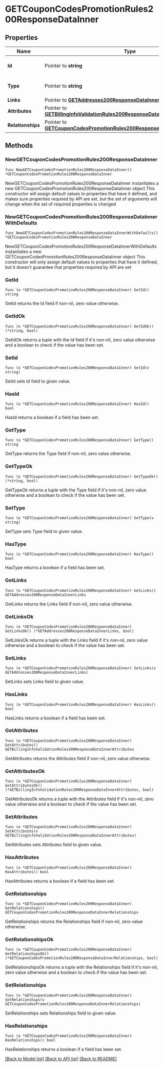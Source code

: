 # GETCouponCodesPromotionRules200ResponseDataInner

## Properties

Name | Type | Description | Notes
------------ | ------------- | ------------- | -------------
**Id** | Pointer to **string** | The resource&#39;s id | [optional] 
**Type** | Pointer to **string** | The resource&#39;s type | [optional] 
**Links** | Pointer to [**GETAddresses200ResponseDataInnerLinks**](GETAddresses200ResponseDataInnerLinks.md) |  | [optional] 
**Attributes** | Pointer to [**GETBillingInfoValidationRules200ResponseDataInnerAttributes**](GETBillingInfoValidationRules200ResponseDataInnerAttributes.md) |  | [optional] 
**Relationships** | Pointer to [**GETCouponCodesPromotionRules200ResponseDataInnerRelationships**](GETCouponCodesPromotionRules200ResponseDataInnerRelationships.md) |  | [optional] 

## Methods

### NewGETCouponCodesPromotionRules200ResponseDataInner

`func NewGETCouponCodesPromotionRules200ResponseDataInner() *GETCouponCodesPromotionRules200ResponseDataInner`

NewGETCouponCodesPromotionRules200ResponseDataInner instantiates a new GETCouponCodesPromotionRules200ResponseDataInner object
This constructor will assign default values to properties that have it defined,
and makes sure properties required by API are set, but the set of arguments
will change when the set of required properties is changed

### NewGETCouponCodesPromotionRules200ResponseDataInnerWithDefaults

`func NewGETCouponCodesPromotionRules200ResponseDataInnerWithDefaults() *GETCouponCodesPromotionRules200ResponseDataInner`

NewGETCouponCodesPromotionRules200ResponseDataInnerWithDefaults instantiates a new GETCouponCodesPromotionRules200ResponseDataInner object
This constructor will only assign default values to properties that have it defined,
but it doesn't guarantee that properties required by API are set

### GetId

`func (o *GETCouponCodesPromotionRules200ResponseDataInner) GetId() string`

GetId returns the Id field if non-nil, zero value otherwise.

### GetIdOk

`func (o *GETCouponCodesPromotionRules200ResponseDataInner) GetIdOk() (*string, bool)`

GetIdOk returns a tuple with the Id field if it's non-nil, zero value otherwise
and a boolean to check if the value has been set.

### SetId

`func (o *GETCouponCodesPromotionRules200ResponseDataInner) SetId(v string)`

SetId sets Id field to given value.

### HasId

`func (o *GETCouponCodesPromotionRules200ResponseDataInner) HasId() bool`

HasId returns a boolean if a field has been set.

### GetType

`func (o *GETCouponCodesPromotionRules200ResponseDataInner) GetType() string`

GetType returns the Type field if non-nil, zero value otherwise.

### GetTypeOk

`func (o *GETCouponCodesPromotionRules200ResponseDataInner) GetTypeOk() (*string, bool)`

GetTypeOk returns a tuple with the Type field if it's non-nil, zero value otherwise
and a boolean to check if the value has been set.

### SetType

`func (o *GETCouponCodesPromotionRules200ResponseDataInner) SetType(v string)`

SetType sets Type field to given value.

### HasType

`func (o *GETCouponCodesPromotionRules200ResponseDataInner) HasType() bool`

HasType returns a boolean if a field has been set.

### GetLinks

`func (o *GETCouponCodesPromotionRules200ResponseDataInner) GetLinks() GETAddresses200ResponseDataInnerLinks`

GetLinks returns the Links field if non-nil, zero value otherwise.

### GetLinksOk

`func (o *GETCouponCodesPromotionRules200ResponseDataInner) GetLinksOk() (*GETAddresses200ResponseDataInnerLinks, bool)`

GetLinksOk returns a tuple with the Links field if it's non-nil, zero value otherwise
and a boolean to check if the value has been set.

### SetLinks

`func (o *GETCouponCodesPromotionRules200ResponseDataInner) SetLinks(v GETAddresses200ResponseDataInnerLinks)`

SetLinks sets Links field to given value.

### HasLinks

`func (o *GETCouponCodesPromotionRules200ResponseDataInner) HasLinks() bool`

HasLinks returns a boolean if a field has been set.

### GetAttributes

`func (o *GETCouponCodesPromotionRules200ResponseDataInner) GetAttributes() GETBillingInfoValidationRules200ResponseDataInnerAttributes`

GetAttributes returns the Attributes field if non-nil, zero value otherwise.

### GetAttributesOk

`func (o *GETCouponCodesPromotionRules200ResponseDataInner) GetAttributesOk() (*GETBillingInfoValidationRules200ResponseDataInnerAttributes, bool)`

GetAttributesOk returns a tuple with the Attributes field if it's non-nil, zero value otherwise
and a boolean to check if the value has been set.

### SetAttributes

`func (o *GETCouponCodesPromotionRules200ResponseDataInner) SetAttributes(v GETBillingInfoValidationRules200ResponseDataInnerAttributes)`

SetAttributes sets Attributes field to given value.

### HasAttributes

`func (o *GETCouponCodesPromotionRules200ResponseDataInner) HasAttributes() bool`

HasAttributes returns a boolean if a field has been set.

### GetRelationships

`func (o *GETCouponCodesPromotionRules200ResponseDataInner) GetRelationships() GETCouponCodesPromotionRules200ResponseDataInnerRelationships`

GetRelationships returns the Relationships field if non-nil, zero value otherwise.

### GetRelationshipsOk

`func (o *GETCouponCodesPromotionRules200ResponseDataInner) GetRelationshipsOk() (*GETCouponCodesPromotionRules200ResponseDataInnerRelationships, bool)`

GetRelationshipsOk returns a tuple with the Relationships field if it's non-nil, zero value otherwise
and a boolean to check if the value has been set.

### SetRelationships

`func (o *GETCouponCodesPromotionRules200ResponseDataInner) SetRelationships(v GETCouponCodesPromotionRules200ResponseDataInnerRelationships)`

SetRelationships sets Relationships field to given value.

### HasRelationships

`func (o *GETCouponCodesPromotionRules200ResponseDataInner) HasRelationships() bool`

HasRelationships returns a boolean if a field has been set.


[[Back to Model list]](../README.md#documentation-for-models) [[Back to API list]](../README.md#documentation-for-api-endpoints) [[Back to README]](../README.md)


